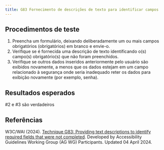 ```yaml
---
title: G83 Fornecimento de descrições de texto para identificar campos obrigatórios que não foram preenchidos
---
```


## Procedimentos de teste

1. Preencha um formulário, deixando deliberadamente um ou mais campos obrigatórios (obrigatórios) em branco e envie-o.
2. Verifique se é fornecida uma descrição de texto identificando o(s) campo(s) obrigatório(s) que não foram preenchidos.
3. Verifique se outros dados inseridos anteriormente pelo usuário são exibidos novamente, a menos que os dados estejam em um campo relacionado à segurança onde seria inadequado reter os dados para exibição novamente (por exemplo, senha).

## Resultados esperados
#2 e #3 são verdadeiros

## Referências

W3C/WAI (2024). [Technique G83: Providing text descriptions to identify required fields that were not completed](https://www.w3.org/WAI/WCAG22/Techniques/general/G83). Developed by Accessibility Guidelines Working Group (AG WG) Participants. Updated 04 April 2024.